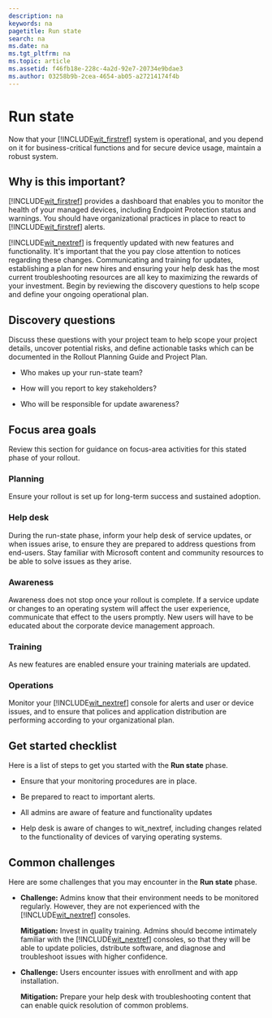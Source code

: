 ```yaml
---
description: na
keywords: na
pagetitle: Run state
search: na
ms.date: na
ms.tgt_pltfrm: na
ms.topic: article
ms.assetid: f46fb18e-228c-4a2d-92e7-20734e9bdae3
ms.author: 03258b9b-2cea-4654-ab05-a27214174f4b
---
```

# Run state
Now that your [!INCLUDE[wit_firstref](../Token/wit_firstref_md.md)] system is operational, and you depend on it for business-critical functions and for secure device usage, maintain a robust system.

## Why is this important?
[!INCLUDE[wit_firstref](../Token/wit_firstref_md.md)] provides a dashboard that enables you to monitor the health of your managed devices, including Endpoint Protection status and warnings. You should have organizational practices in place to react to [!INCLUDE[wit_firstref](../Token/wit_firstref_md.md)] alerts.

[!INCLUDE[wit_nextref](../Token/wit_nextref_md.md)] is frequently updated with new features and functionality. It's important that the you pay close attention to notices regarding these changes.
Communicating and training for updates, establishing a plan for new hires and ensuring your help desk has the most current troubleshooting resources are all key to maximizing the rewards of your investment.
Begin by reviewing the discovery questions to help scope and define your ongoing operational plan.

## Discovery questions
Discuss these questions with your project team to help scope your project details, uncover potential risks, and define actionable tasks which can be documented in the  Rollout Planning Guide and Project Plan.

- Who makes up your  run-state team?

- How will you report to key stakeholders?

- Who will be responsible for update awareness?

## Focus area goals
Review this section for guidance on focus-area activities for this stated phase of your rollout.

### Planning
Ensure your rollout is set up for long-term success and sustained adoption.

### Help desk
During the run-state phase, inform your help desk of service updates, or  when issues arise, to ensure they are prepared to address questions from end-users. Stay familiar with Microsoft content and community resources to be able to solve issues as they arise.

### Awareness
Awareness does not stop once your rollout is complete. If a service update or changes to an operating system will affect the user experience, communicate that effect to the users promptly. New users will have to be educated about the corporate device management approach.

### Training
As new features are enabled ensure your training materials are updated.

### Operations
Monitor your [!INCLUDE[wit_nextref](../Token/wit_nextref_md.md)] console for alerts and user or device issues, and to ensure that polices and application distribution are performing according to your organizational plan.

## Get started checklist
Here is a list of steps to get you started with the **Run state** phase.

- Ensure that your monitoring procedures are in place.

- Be prepared to react to important alerts.

- All admins are aware of feature and functionality updates

- Help desk is aware of changes to wit_nextref, including changes related to the functionality of devices of varying operating systems.

## Common challenges
Here are some  challenges that you may encounter in the **Run state** phase.

- **Challenge:** Admins know that their environment needs to be monitored regularly. However, they are not experienced with the [!INCLUDE[wit_nextref](../Token/wit_nextref_md.md)] consoles.

   **Mitigation:** Invest in quality training. Admins should become intimately familiar with the [!INCLUDE[wit_nextref](../Token/wit_nextref_md.md)] consoles, so that they will be able to update policies, dstribute software, and diagnose and troubleshoot issues with higher confidence.

- **Challenge:** Users encounter issues with enrollment and with app installation.

   **Mitigation:** Prepare your help desk with troubleshooting content that can enable quick resolution of common problems.

